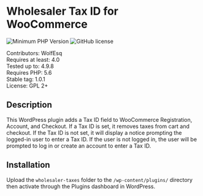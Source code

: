 # Wholesaler Tax ID for WooCommerce 

![Minimum PHP Version](https://img.shields.io/badge/php-%3E%3D%205.2-8892BF.svg?style=flat-square)
![GitHub license](https://img.shields.io/badge/license-GPL_2-blue.svg)

Contributors: WolfEsq  
Requires at least: 4.0  
Tested up to: 4.9.8  
Requires PHP: 5.6  
Stable tag: 1.0.1  
License: GPL 2+  

## Description

This WordPress plugin adds a Tax ID field to WooCommerce Registration, Account, and Checkout. If a Tax ID is set, it removes taxes from cart and checkout. If the Tax ID is not set, it will display a notice prompting the logged-in user to enter a Tax ID. If the user is not logged in, the user will be prompted to log in or create an account to enter a Tax ID.

## Installation
Upload the ```wholesaler-taxes``` folder to the ```/wp-content/plugins/``` directory then activate through the Plugins dashboard in WordPress.